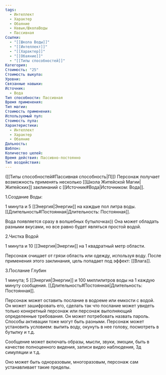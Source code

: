 ```yaml
---
tags:
  - Интеллект
  - Характер
  - Обаяние
  - Навык/ШколаВоды
  - Пассивная
Ссылки:
  - "[[Школа Воды]]"
  - "[[Интеллект]]"
  - "[[Характер]]"
  - "[[Обаяние]]"
  - "[[Типы способностей]]"
Категория: 
Стоимость: "25"
Стоимость выкупа: 
Уровни: 
Связанные навыки: 
Источник:
  - Вода
Тип способности: Пассивная
Время применения: 
Тип магии: 
Стоимость применения: 
Используемый пул: 
Стоимость пула: 
Характеристики:
  - Интеллект
  - Характер
  - Обаяние
Дальность: 
Шаблон: 
Количество целей: 
Время действия: Пассивно-постоянно
Тип воздействия:
---
```

([[Типы способностей#Пассивная способность|П]]) Персонаж получает возможность применять несколько [[Школа Житейской Магии|Житейских]] заклинаний с [[Источник#Вода|Источником: Вода]].

1.Создание Воды: 

1 минута и 5 [[Энергия|Энергии]] на каждые пол литра воды. [[Длительность#Постоянная|Длительность: Постоянная]].

Вода появляется сразу в волшебных бутылочках)) Она может обладать разными вкусами, но все равно будет являться простой водой. 

2.Чистка Водой

1 минута и 10 [[Энергия|Энергии]] на 1 квадратный метр области. 

Персонаж очищает от грязи область или одежду, используя воду. После применения этого заклинания, цель попадает под эффект: [[Влага]]. 

3.Послание Глубин

1 минута; 5 [[Энергия|Энергии]] и 100 миллилитров воды на 1 каждую минуту сообщения. [[Длительность#Постоянная|Длительность: Постоянная]].

Персонаж может оставить послание в водоеме или емкости с водой. Он может зашифровать его, сделать так что послание может увидеть только конкретный персонаж или персонаж выполняющий определенные требования. Он может потребовать назвать пароль. Способы активации тоже могут быть разными. Персонаж может установить условием: выпить воду, окунуть в нее голову, посмотреть в бутылку и т.д.

Сообщение может включать образы, мысли, звуки, эмоции, быть в качестве полноценного видения, записи видео наблюдения, 3д симуляции и т.д. 

Оно может быть одноразовым, многоразовым, персонаж сам устанавливает такие пределы. 

